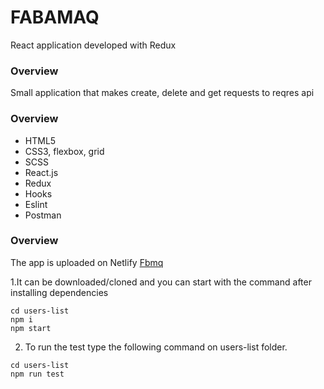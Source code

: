 # FABAMAQ 

React application developed with Redux

### Overview
Small application that makes create, delete and get requests to reqres api



### Overview
- HTML5    
- CSS3, flexbox, grid
- SCSS
- React.js
- Redux
- Hooks
- Eslint
- Postman

### Overview

The app is uploaded on Netlify [Fbmq](https://priceless-goldstine-9266f2.netlify.app/)

1.It can be downloaded/cloned and you can start with the command after installing dependencies 
``` 
cd users-list
npm i
npm start
 ```

2. To run the test type the following command on users-list folder.
 ``` 
cd users-list
npm run test
 ```
